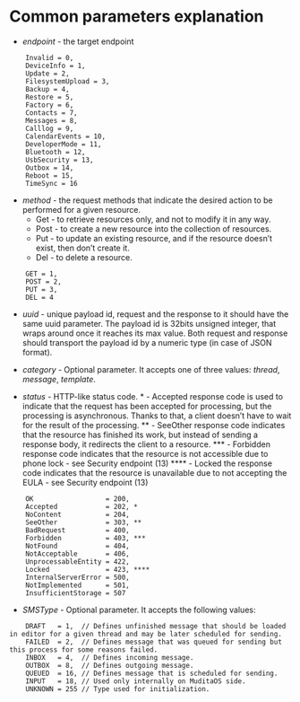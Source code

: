 # Common parameters explanation

- *endpoint* - the target endpoint
```
    Invalid = 0,
    DeviceInfo = 1,
    Update = 2, 
    FilesystemUpload = 3,
    Backup = 4,
    Restore = 5,
    Factory = 6,
    Contacts = 7,
    Messages = 8,
    Calllog = 9,
    CalendarEvents = 10,
    DeveloperMode = 11,
    Bluetooth = 12,
    UsbSecurity = 13,
    Outbox = 14,
    Reboot = 15,
    TimeSync = 16
```

- *method* - the request methods that indicate the desired action to be performed for a given resource.
  - Get - to retrieve resources only, and not to modify it in any way.
  - Post - to create a new resource into the collection of resources.
  - Put - to update an existing resource, and if the resource doesn’t exist, then don’t create it.
  - Del - to delete a resource.

```
    GET = 1,
    POST = 2,
    PUT = 3,
    DEL = 4
```

- *uuid* - unique payload id, request and the response to it should have the same uuid parameter.
The payload id is 32bits unsigned integer, that wraps around once it reaches its max value.
Both request and response should transport the payload id by a numeric type (in case of JSON format).

- *category* - Optional parameter. It accepts one of three values: *thread*, *message*, *template*.

- *status* - HTTP-like status code.
\* - Accepted response code is used to indicate that the request has been accepted for processing, but the processing is asynchronous. Thanks to that, a client doesn’t have to wait for the result of the processing.
** - SeeOther response code indicates that the resource has finished its work, but instead of sending a response body, it redirects the client to a resource.
*** - Forbidden response code indicates that the resource is not accessible due to phone lock - see Security endpoint (13) 
**** - Locked the response code indicates that the resource is unavailable due to not accepting the EULA - see Security endpoint (13)
```
    OK                  = 200,
    Accepted            = 202, *
    NoContent           = 204,
    SeeOther            = 303, **
    BadRequest          = 400,
    Forbidden           = 403, ***
    NotFound            = 404,
    NotAcceptable       = 406,
    UnprocessableEntity = 422,
    Locked              = 423, ****
    InternalServerError = 500,
    NotImplemented      = 501,
    InsufficientStorage = 507
```

- *SMSType* - Optional parameter. It accepts the following values:
```
    DRAFT   = 1,  // Defines unfinished message that should be loaded in editor for a given thread and may be later scheduled for sending.
    FAILED  = 2,  // Defines message that was queued for sending but this process for some reasons failed.
    INBOX   = 4,  // Defines incoming message.
    OUTBOX  = 8,  // Defines outgoing message.
    QUEUED  = 16, // Defines message that is scheduled for sending.
    INPUT   = 18, // Used only internally on MuditaOS side.
    UNKNOWN = 255 // Type used for initialization.
```
 